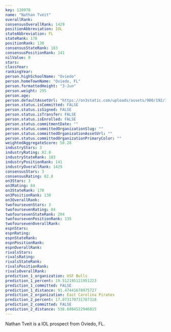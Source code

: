 ```yaml
---
key: 120978
name: "Nathan Tveit"
overallRank: 
consensusOverallRank: 1429
positionAbbreviation: IOL
stateAbbreviation: FL
stateRank: 178
positionRank: 138
consensusStateRank: 183
consensusPositionRank: 141
nilValue: 0
stars: 
classYear: 
rankingYear: 
person.highSchoolName: "Oviedo"
person.homeTownName: "Oviedo, FL"
person.formattedHeight: "3-Jun"
person.weight: 295
person.age: 
person.defaultAssetUrl: "https://on3static.com/uploads/assets/900/192/192900.png"
person.status.isCommitted: FALSE
person.status.isSigned: FALSE
person.status.isTransfer: FALSE
person.status.isEnrolled: FALSE
person.status.commitmentDate: ""
person.status.committedOrganizationSlug: ""
person.status.committedOrganizationAssetUrl: ""
person.status.committedOrganizationPrimaryColor: ""
weightedAggregateScore: 50.28
industryStars: 3
industryRating: 82.8
industryStateRank: 183
industryPositionRank: 141
industryOverallRank: 1429
consensusStars: 3
consensusRating: 82.8
on3Stars: 3
on3Rating: 84
on3StateRank: 178
on3PositionRank: 138
on3OverallRank: 
twofoursevenStars: 3
twofoursevenRating: 84
twofoursevenStateRank: 204
twofoursevenPositionRank: 135
twofoursevenOverallRank: 
espnStars: 
espnRating: 
espnStateRank: 
espnPositionRank: 
espnOverallRank: 
rivalsStars: 
rivalsRating: 
rivalsStateRank: 
rivalsPositionRank: 
rivalsOverallRank: 
prediction_1_organization: USF Bulls
prediction_1_percent: 19.512195121951223
prediction_1_committed: FALSE
prediction_1_distance: 91.47441678975727
prediction_2_organization: East Carolina Pirates
prediction_2_percent: 17.073170731707318
prediction_2_committed: FALSE
prediction_2_distance: 538.6084522946815
---
```

Nathan Tveit is a IOL prospect from Oviedo, FL.